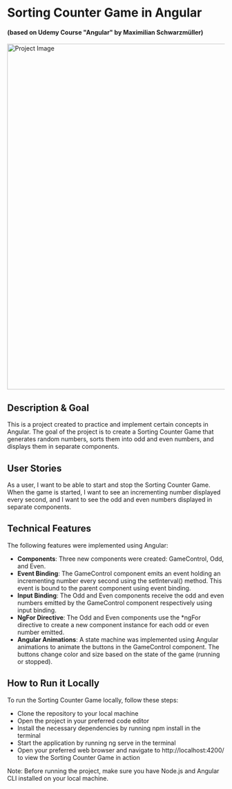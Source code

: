 # Sorting Counter Game in Angular

#### (based on Udemy Course "Angular" by Maximilian Schwarzmüller)

<img width="800" alt="Project Image" src="https://user-images.githubusercontent.com/99111208/231487981-e78a5093-57c2-4b9c-93ee-be6f2ba40d36.png">


## Description & Goal

This is a project created to practice and implement certain concepts in Angular. The goal of the project is to create a Sorting Counter Game that generates random numbers, sorts them into odd and even numbers, and displays them in separate components.


## User Stories

As a user, I want to be able to start and stop the Sorting Counter Game. When the game is started, I want to see an incrementing number displayed every second, and I want to see the odd and even numbers displayed in separate components.

## Technical Features

The following features were implemented using Angular:

* **Components**: Three new components were created: GameControl, Odd, and Even.
* **Event Binding**: The GameControl component emits an event holding an incrementing number every second using the setInterval() method. This event is bound to the parent component using event binding.
* **Input Binding**: The Odd and Even components receive the odd and even numbers emitted by the GameControl component respectively using input binding.
* **NgFor Directive**: The Odd and Even components use the *ngFor directive to create a new component instance for each odd or even number emitted.
* **Angular Animations**: A state machine was implemented using Angular animations to animate the buttons in the GameControl component. The buttons change color and size based on the state of the game (running or stopped).

## How to Run it Locally

To run the Sorting Counter Game locally, follow these steps:

* Clone the repository to your local machine
* Open the project in your preferred code editor
* Install the necessary dependencies by running npm install in the terminal
* Start the application by running ng serve in the terminal
* Open your preferred web browser and navigate to http://localhost:4200/ to view the Sorting Counter Game in action

Note: Before running the project, make sure you have Node.js and Angular CLI installed on your local machine.

